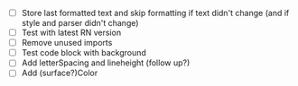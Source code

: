 -   [ ] Store last formatted text and skip formatting if text didn't change (and if style and parser didn't change)
-   [ ] Test with latest RN version
-   [ ] Remove unused imports
-   [ ] Test code block with background
-   [ ] Add letterSpacing and lineheight (follow up?)
-   [ ] Add (surface?)Color
